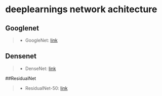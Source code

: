 # deeplearnings network achitecture


## Googlenet
> * GoogleNet: [link](http://ethereon.github.io/netscope/#/gist/a457e57805252329d188337a09d8f337)

## Densenet
> * DenseNet: [link](http://ethereon.github.io/netscope/#/gist/042dbb50a17bc7fd884e949dce0c1642)

##ResidualNet
> * ResidualNet-50: [link](http://ethereon.github.io/netscope/#/gist/fbc079ba43a3c532f156a0d4cc972ab8)